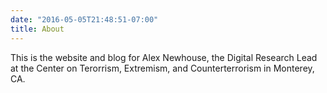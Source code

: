 ```yaml
---
date: "2016-05-05T21:48:51-07:00"
title: About
---
```


This is the website and blog for Alex Newhouse, the Digital Research Lead at the Center on Terorrism, Extremism, and Counterterrorism in Monterey, CA.